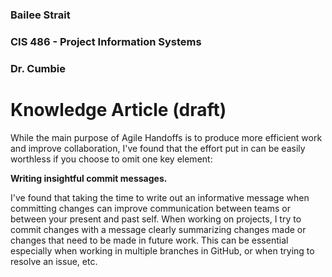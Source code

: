 ### Bailee Strait
### CIS 486 - Project Information Systems
### Dr. Cumbie

# Knowledge Article (draft)

While the main purpose of Agile Handoffs is to produce more efficient work and improve collaboration, I've found that the effort put in can be easily worthless if you choose to omit one key element:

**Writing insightful commit messages.**

I've found that taking the time to write out an informative message when committing changes can improve communication between teams or between your present and past self. When working on projects, I try to commit changes with a message clearly summarizing changes made or changes that need to be made in future work. This can be essential especially when working in multiple branches in GitHub, or when trying to resolve an issue, etc. 

